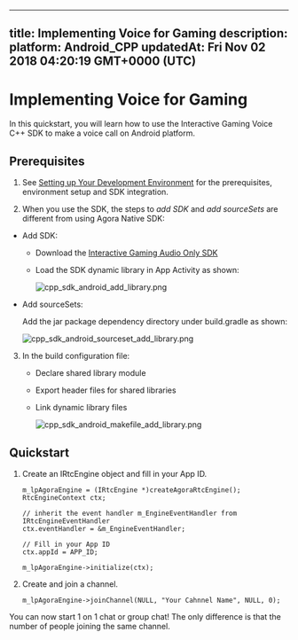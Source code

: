 
---
title: Implementing Voice for Gaming
description: 
platform: Android_CPP
updatedAt: Fri Nov 02 2018 04:20:19 GMT+0000 (UTC)
---
# Implementing Voice for Gaming
In this quickstart, you will learn how to use the Interactive Gaming Voice C++ SDK to make a voice call on Android platform.

## Prerequisites

1.  See [Setting up Your Development Environment](https://docs.agora.io/en/Voice/android_audio?platform=Android) for the prerequisites, environment setup and SDK integration.

2.  When you use the SDK, the steps to *add SDK* and *add sourceSets* are different from using Agora Native SDK:

-   Add SDK:

     -   Download the [Interactive Gaming Audio Only SDK](https://docs.agora.io/en/Agora%20Platform/downloads)
     -   Load the SDK dynamic library in App Activity as shown:

			![cpp_sdk_android_add_library.png](https://agora-web-cdn.oss-cn-beijing.aliyuncs.com/docs-files/1537413589164)
  
-   Add sourceSets:

    Add the jar package dependency directory under build.gradle as shown:

	![cpp_sdk_android_sourceset_add_library.png](https://agora-web-cdn.oss-cn-beijing.aliyuncs.com/docs-files/1537413625140)

3.  In the build configuration file:

    -   Declare shared library module
    -   Export header files for shared libraries
    -   Link dynamic library files

		![cpp_sdk_android_makefile_add_library.png](https://agora-web-cdn.oss-cn-beijing.aliyuncs.com/docs-files/1537413655851)

  
## Quickstart

1.  Create an IRtcEngine object and fill in your App ID.

	```
	m_lpAgoraEngine = (IRtcEngine *)createAgoraRtcEngine();
	RtcEngineContext ctx;

	// inherit the event handler m_EngineEventHandler from IRtcEngineEventHandler
	ctx.eventHandler = &m_EngineEventHandler;

	// Fill in your App ID
	ctx.appId = APP_ID;

	m_lpAgoraEngine->initialize(ctx);
	```

2.  Create and join a channel.

	```
	m_lpAgoraEngine->joinChannel(NULL, "Your Cahnnel Name", NULL, 0);
	```

You can now start 1 on 1 chat or group chat! The only difference is that the number of people joining the same channel.


